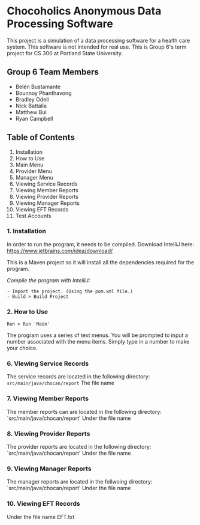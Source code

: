 # Chocoholics Anonymous Data Processing Software
This project is a simulation of a data processing software for a health care system.
This software is not intended for real use.
This is Group 6's term project for CS 300 at Portland State University.

## Group 6 Team Members
* Belén Bustamante
* Bounnoy Phanthavong
* Bradley Odell
* Nick Battalia
* Matthew Bui
* Ryan Campbell

## Table of Contents
1. Installation
2. How to Use
3. Main Menu
4. Provider Menu
5. Manager Menu
6. Viewing Service Records
7. Viewing Member Reports
8. Viewing Provider Reports
9. Viewing Manager Reports
10. Viewing EFT Records
11. Test Accounts

### 1. Installation
In order to run the program, it needs to be compiled. Download IntelliJ here: https://www.jetbrains.com/idea/download/

This is a Maven project so it will install all the dependencies required for the program.

_Compile the program with IntelliJ:_
```
- Import the project. (Using the pom.xml file.)
- Build > Build Project
```

### 2. How to Use
`Run > Run 'Main'`

The program uses a series of text menus. You will be prompted to input a number associated with the menu items. Simply type in a number to make your choice.








### 6. Viewing Service Records
The service records are located in the following directory: `src/main/java/chocan/report`
The file name  

### 7. Viewing Member Reports
The member reports can are located in the following directory: `src/main/java/chocan/report'
Under the file name

### 8.  Viewing Provider Reports
The provider reports are located in the following directory: `src/main/java/chocan/report'
Under the file name

### 9.  Viewing Manager Reports
The manager reports are located in the follwoing directory: `src/main/java/chocan/report'
Under the file name

### 10.  Viewing EFT Records
Under the file name EFT.txt




